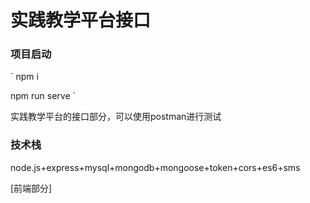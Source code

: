 # 实践教学平台接口


### 项目启动

`
  npm i 
  
  npm run serve
`

实践教学平台的接口部分，可以使用postman进行测试

### 技术栈

node.js+express+mysql+mongodb+mongoose+token+cors+es6+sms

[前端部分]

